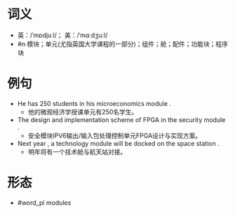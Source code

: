 # 词义
- 英：/ˈmɒdjuːl/； 美：/ˈmɑːdʒuːl/
- #n 模块；单元(尤指英国大学课程的一部分)；组件；舱；配件；功能块；程序块
# 例句
- He has 250 students in his microeconomics module .
	- 他的微观经济学授课单元有250名学生。
- The design and implementation scheme of FPGA in the security module .
	- 安全模块IPV6输出\/输入包处理控制单元FPGA设计与实现方案。
- Next year , a technology module will be docked on the space station .
	- 明年将有一个技术舱与航天站对接。
# 形态
- #word_pl modules
